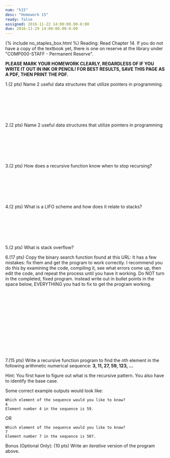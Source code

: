 ```yaml
---
num: "h15"
desc: "Homework 15"
ready: false
assigned: 2016-11-22 14:00:00.00-8:00
due: 2016-11-29 14:00:00.00-8:00
---
```

{% include no_staples_box.html %}
Reading: Read Chapter 14. If you do not have a copy of the textbook yet, there is one on reserve at the library under "COMP000-STAFF - Permanent Reserve".

<b>PLEASE MARK YOUR HOMEWORK CLEARLY, REGARDLESS OF IF YOU WRITE IT OUT IN INK OR PENCIL! FOR BEST RESULTS, SAVE THIS PAGE AS A PDF, THEN PRINT THE PDF.</b>

<div markdown="1">

1.(2 pts) Name 2 useful data structures that utilize pointers in programming.
<div style="margin-bottom:8em"></div>

2.(2 pts) Name 2 useful data structures that utilize pointers in programming
<div style="margin-bottom:8em"></div>

3.(2 pts) How does a recursive function know when to stop recursing?
<div style="margin-bottom:8em"></div>

4.(2 pts) What is a LIFO scheme and how does it relate to stacks?
<div style="margin-bottom:8em"></div>

5.(2 pts) What is stack overflow?

<div class="pagebreak"></div>

6.(17 pts) Copy the binary search function found at this URL:
<URL HERE>
It has a few mistakes: fix them and get the program to work correctly. I recommend you do this by examining the code, compiling it, see what errors come up, then edit the code, and repeat the process until you have it working.
Do NOT turn in the completed, fixed program. Instead write out in bullet points in the space below, EVERYTHING you had to fix to get the program working.
<div style="margin-bottom:16em"></div>

7.(15 pts) Write a recursive function program to find the *n*th element in the following arithmetic numerical sequence: **3, 11, 27, 59, 123, ...**

Hint: You first have to figure out what is the recursive pattern. You also have to identify the base case.

Some correct example outputs would look like:

```
Which element of the sequence would you like to know?
4
Element number 4 in the sequence is 59.
```

OR

```
Which element of the sequence would you like to know?
7
Element number 7 in the sequence is 507.
```

Bonus (Optional Only): (10 pts) Write an *iterative* version of the program above.

</div>
